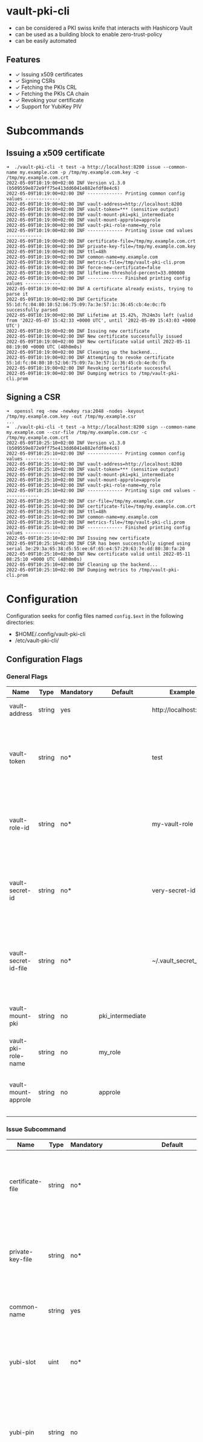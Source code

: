 # vault-pki-cli
- can be considered a PKI swiss knife that interacts with Hashicorp Vault
- can be used as a building block to enable zero-trust-policy
- can be easily automated

## Features
- ✓ Issuing x509 certificates
- ✓ Signing CSRs
- ✓ Fetching the PKIs CRL
- ✓ Fetching the PKIs CA chain
- ✓ Revoking your certificate
- ✓ Support for YubiKey PIV

# Subcommands

## Issuing a x509 certificate

```shell
➜  ./vault-pki-cli -t test -a http://localhost:8200 issue --common-name my.example.com -p /tmp/my.example.com.key -c /tmp/my.example.com.crt
2022-05-09T10:19:00+02:00 INF Version v1.3.0 (b509559e872e9ff75e413dd6041e882efdf8e4c6)
2022-05-09T10:19:00+02:00 INF ------------- Printing common config values -------------
2022-05-09T10:19:00+02:00 INF vault-address=http://localhost:8200
2022-05-09T10:19:00+02:00 INF vault-token=*** (sensitive output)
2022-05-09T10:19:00+02:00 INF vault-mount-pki=pki_intermediate
2022-05-09T10:19:00+02:00 INF vault-mount-approle=approle
2022-05-09T10:19:00+02:00 INF vault-pki-role-name=my_role
2022-05-09T10:19:00+02:00 INF ------------- Printing issue cmd values -------------
2022-05-09T10:19:00+02:00 INF certificate-file=/tmp/my.example.com.crt
2022-05-09T10:19:00+02:00 INF private-key-file=/tmp/my.example.com.key
2022-05-09T10:19:00+02:00 INF ttl=48h
2022-05-09T10:19:00+02:00 INF common-name=my.example.com
2022-05-09T10:19:00+02:00 INF metrics-file=/tmp/vault-pki-cli.prom
2022-05-09T10:19:00+02:00 INF force-new-certificate=false
2022-05-09T10:19:00+02:00 INF lifetime-threshold-percent=33.000000
2022-05-09T10:19:00+02:00 INF ------------- Finished printing config values -------------
2022-05-09T10:19:00+02:00 INF A certificate already exists, trying to parse it
2022-05-09T10:19:00+02:00 INF Certificate 55:1d:fc:04:80:10:52:b6:75:09:7a:3e:57:1c:36:45:cb:4e:0c:fb successfully parsed
2022-05-09T10:19:00+02:00 INF Lifetime at 15.42%, 7h24m3s left (valid from '2022-05-07 15:42:33 +0000 UTC', until '2022-05-09 15:43:03 +0000 UTC')
2022-05-09T10:19:00+02:00 INF Issuing new certificate
2022-05-09T10:19:00+02:00 INF New certificate successfully issued
2022-05-09T10:19:00+02:00 INF New certificate valid until 2022-05-11 08:19:00 +0000 UTC (48h0m0s)
2022-05-09T10:19:00+02:00 INF Cleaning up the backend...
2022-05-09T10:19:00+02:00 INF Attempting to revoke certificate 55:1d:fc:04:80:10:52:b6:75:09:7a:3e:57:1c:36:45:cb:4e:0c:fb
2022-05-09T10:19:00+02:00 INF Revoking certificate successful
2022-05-09T10:19:00+02:00 INF Dumping metrics to /tmp/vault-pki-cli.prom 
```

## Signing a CSR
```shell
➜  openssl req -new -newkey rsa:2048 -nodes -keyout /tmp/my.example.com.key -out /tmp/my.example.csr
...
➜  ./vault-pki-cli -t test -a http://localhost:8200 sign --common-name my.example.com --csr-file /tmp/my.example.com.csr -c /tmp/my.example.com.crt
2022-05-09T10:25:10+02:00 INF Version v1.3.0 (b509559e872e9ff75e413dd6041e882efdf8e4c6)
2022-05-09T10:25:10+02:00 INF ------------- Printing common config values -------------
2022-05-09T10:25:10+02:00 INF vault-address=http://localhost:8200
2022-05-09T10:25:10+02:00 INF vault-token=*** (sensitive output)
2022-05-09T10:25:10+02:00 INF vault-mount-pki=pki_intermediate
2022-05-09T10:25:10+02:00 INF vault-mount-approle=approle
2022-05-09T10:25:10+02:00 INF vault-pki-role-name=my_role
2022-05-09T10:25:10+02:00 INF ------------- Printing sign cmd values -------------
2022-05-09T10:25:10+02:00 INF csr-file=/tmp/my.example.com.csr
2022-05-09T10:25:10+02:00 INF certificate-file=/tmp/my.example.com.crt
2022-05-09T10:25:10+02:00 INF ttl=48h
2022-05-09T10:25:10+02:00 INF common-name=my.example.com
2022-05-09T10:25:10+02:00 INF metrics-file=/tmp/vault-pki-cli.prom
2022-05-09T10:25:10+02:00 INF ------------- Finished printing config values -------------
2022-05-09T10:25:10+02:00 INF Issuing new certificate
2022-05-09T10:25:10+02:00 INF CSR has been successfully signed using serial 3e:29:3a:65:38:d5:55:ee:6f:65:e4:57:29:63:7e:dd:80:30:fa:20
2022-05-09T10:25:10+02:00 INF New certificate valid until 2022-05-11 08:25:10 +0000 UTC (48h0m0s)
2022-05-09T10:25:10+02:00 INF Cleaning up the backend...
2022-05-09T10:25:10+02:00 INF Dumping metrics to /tmp/vault-pki-cli.prom

```

# Configuration
Configuration seeks for config files named `config.$ext` in the following directories:
- $HOME/.config/vault-pki-cli
- /etc/vault-pki-cli/

## Configuration Flags

### General Flags
| Name                 | Type   | Mandatory | Default          | Example               | Description                                                                          |
|----------------------|--------|-----------|------------------|-----------------------|--------------------------------------------------------------------------------------|
| vault-address        | string | yes       |                  | http://localhost:8200 | Address of the Vault server                                                          |
| vault-token          | string | no*       |                  | test                  | Token to access vault. Can not be used in conjunction with approle login.            |
| vault-role-id        | string | no*       |                  | my-vault-role         | AppRole id to login to Vault. Can not be used in conjunction with token auth.        |
| vault-secret-id      | string | no*       |                  | very-secret-id        | AppRole secret_id to login to Vault. Can not be used in conjunction with token auth. |
| vault-secret-id-file | string | no*       |                  | ~/.vault_secret_id    | File to read AppRole secret_id from. Can not be used in conjunction with token auth. |
| vault-mount-pki      | string | no        | pki_intermediate |                       | Vault path where the pki secret backend is mounted                                   |
| vault-pki-role-name  | string | no        | my_role          |                       | Name of the PKI role configured in Vault                                             |
| vault-mount-approle  | string | no        | approle          |                       | Vault path where the AppRole auth method is mounted                                  |

### Issue Subcommand
| Name                       | Type   | Mandatory | Default                                      | Description                                                                                                                                  |
|----------------------------|--------|-----------|----------------------------------------------|----------------------------------------------------------------------------------------------------------------------------------------------|
| certificate-file           | string | no*       |                                              | The file to write the certificate to. Can not be used when also specifying Yubikey Slot.                                                     |
| private-key-file           | string | no*       |                                              | The file to write the private key to. Can not be used when also specifying Yubikey Slot.                                                     |
| common-name                | string | yes       |                                              | The common-name (CN) for the x509 cert                                                                                                       |
| yubi-slot                  | uint   | no*       |                                              | Defines which [YubiKey slot](https://docs.yubico.com/yesdk/users-manual/application-piv/slots.html) to use. Uses hex format, example: 0x9a   |
| yubi-pin                   | string | no        |                                              | Pin to unlock the YubiKey slot. If no PIN is provided, the tool asks you interactively for it.                                               |
| ip-sans                    | string | no        | []                                           | Specifies the requested IP Subject Alternative Names, in a comma-delimited list                                                              |
| alt-names                  | string | no        | []                                           | Specifies the requested Subject Alternative Names, in a comma-delimited list. These can be host names or email addresses.                    |
| force-new-certificate      | bool   | no        | false                                        | Flag to force issuing a new certificate, thus ignoring the `lifetime-threshold-percent` option                                               |
| lifetime-threshold-percent | float  | no        | 33.                                          | Threshold of certificate lifetime before requesting a new one                                                                                |
| ttl                        | string | no        | 48h                                          | Specifies requested Time To Live. Cannot be greater than the role's max_ttl value. If not provided, the role's ttl value will be used        |
| owner                      | string | no        |                                              | The owner of the written files                                                                                                               |
| group                      | string | no        |                                              | The group owner of the written files                                                                                                         |
| metrics-file               | string | no        | /var/lib/node_exporter/vault_pki_issuer.prom | File to write the prometheus metrics to                                                                                                      |

### Sign Subcommand
| Name                       | Type   | Mandatory | Default                                      | Description                                                                                                                            |
|----------------------------|--------|-----------|----------------------------------------------|----------------------------------------------------------------------------------------------------------------------------------------|
| certificate-file           | string | yes       |                                              | The file to write the certificate to                                                                                                   |
| csr-file                   | string | yes       |                                              | The file to read the CSR from                                                                                                          |
| common-name                | string | yes       |                                              | The common-name (CN) for the x509 cert                                                                                                 |
| ip-sans                    | string | no        | []                                           | Specifies the requested IP Subject Alternative Names, in a comma-delimited list                                                        |
| alt-names                  | string | no        | []                                           | Specifies the requested Subject Alternative Names, in a comma-delimited list. These can be host names or email addresses.              |
| ttl                        | string | no        | 48h                                          | Specifies requested Time To Live. Cannot be greater than the role's max_ttl value. If not provided, the role's ttl value will be used  |
| owner                      | string | no        |                                              | The owner of the written files                                                                                                         |
| group                      | string | no        |                                              | The group owner of the written files                                                                                                   |
| metrics-file               | string | no        | /var/lib/node_exporter/vault_pki_issuer.prom | File to write the prometheus metrics to                                                                                                |

# YubiKey PIV Support
YubiKey PIV support is based on the excellent [piv-go](https://github.com/go-piv/piv-go) library which relies on platform-dependent libraries. As it needs to be compiled using `CGO_ENABLED=1` only binaries without YubiKey support are found in the releases section.

## Build with YubiKey Support
The Makefile target `build-yubikey` leverages the go build tag `yubikey` and builds a binary with support for YubiKeys.

# Testing with Vault
The folder `assets/terraform/` contains Terraform code that spins up a local PKI to use with vault-pki-cli.

```shell
export VAULT_TOKEN=test
export VAULT_ADDR=http://localhost:8200
docker run --cap-add=IPC_LOCK -d -p 8200:8200 -e "VAULT_DEV_ROOT_TOKEN_ID=$VAULT_TOKEN" -e "VAULT_DEV_LISTEN_ADDRESS=0.0.0.0:8200" vault
terraform -chdir=assets/terraform apply -auto-approve
make build
./vault-pki-cli -a $VAULT_ADDR -t $VAULT_TOKEN issue -t test -c /tmp/test.crt -p /tmp/test.key --common-name bla.example.com
```
